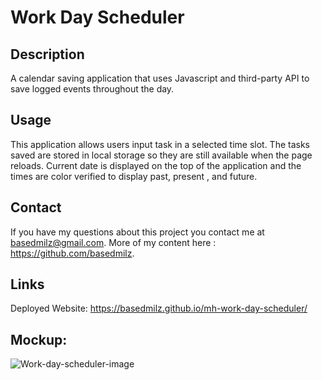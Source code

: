 # Work Day Scheduler

## Description

A calendar saving application that uses Javascript and  third-party API to save logged events throughout the day.

## Usage 

This application allows users input task in a selected time slot. The tasks saved are stored in local storage so they are still available when the page reloads. Current date is displayed on the top of the application and the times are color verified to display past, present , and future.


## Contact
If you have my questions about this project you contact me at basedmilz@gmail.com. More of my content here : https://github.com/basedmilz.

## Links

Deployed Website: https://basedmilz.github.io/mh-work-day-scheduler/

## Mockup: 

![Work-day-scheduler-image](mh-work-day-scheduler/Assets/workDayScheduler.png)
